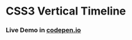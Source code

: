 # CSS3 Vertical Timeline

### Live Demo in <a href="https://codepen.io/anon/pen/dqGRaE?editors=1100#0" target="_blank">codepen.io</a>